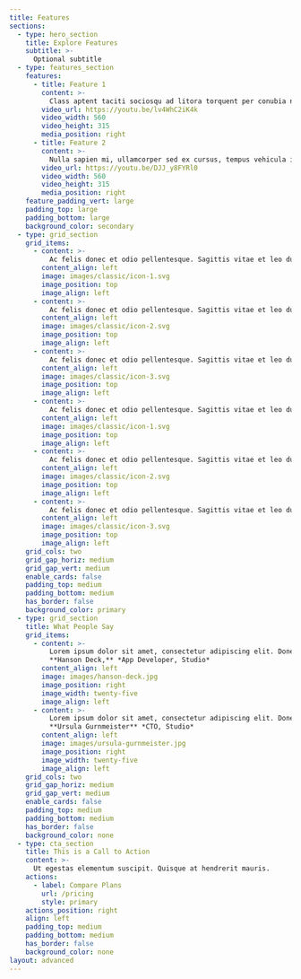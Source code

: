 ```yaml
---
title: Features
sections:
  - type: hero_section
    title: Explore Features
    subtitle: >-
      Optional subtitle
  - type: features_section
    features:
      - title: Feature 1
        content: >-
          Class aptent taciti sociosqu ad litora torquent per conubia nostra, per inceptos himenaeos. Aliquam nulla dolor, aliquam ut dui sed, scelerisque vestibulum velit.
        video_url: https://youtu.be/lv4WhC2iK4k
        video_width: 560
        video_height: 315
        media_position: right
      - title: Feature 2
        content: >-
          Nulla sapien mi, ullamcorper sed ex cursus, tempus vehicula ipsum. Praesent quis volutpat sem, ut pretium purus. Vivamus fringilla mauris ut dui elementum porttitor.
        video_url: https://youtu.be/DJJ_y8FYRl0
        video_width: 560
        video_height: 315
        media_position: right
    feature_padding_vert: large
    padding_top: large
    padding_bottom: large
    background_color: secondary
  - type: grid_section
    grid_items:
      - content: >-
          Ac felis donec et odio pellentesque. Sagittis vitae et leo duis ut diam quam nulla. Ullamcorper a lacus vestibulum sed arcu non odio euismod lacinia.
        content_align: left
        image: images/classic/icon-1.svg
        image_position: top
        image_align: left
      - content: >-
          Ac felis donec et odio pellentesque. Sagittis vitae et leo duis ut diam quam nulla. Ullamcorper a lacus vestibulum sed arcu non odio euismod lacinia.
        content_align: left
        image: images/classic/icon-2.svg
        image_position: top
        image_align: left
      - content: >-
          Ac felis donec et odio pellentesque. Sagittis vitae et leo duis ut diam quam nulla. Ullamcorper a lacus vestibulum sed arcu non odio euismod lacinia.
        content_align: left
        image: images/classic/icon-3.svg
        image_position: top
        image_align: left
      - content: >-
          Ac felis donec et odio pellentesque. Sagittis vitae et leo duis ut diam quam nulla. Ullamcorper a lacus vestibulum sed arcu non odio euismod lacinia.
        content_align: left
        image: images/classic/icon-1.svg
        image_position: top
        image_align: left
      - content: >-
          Ac felis donec et odio pellentesque. Sagittis vitae et leo duis ut diam quam nulla. Ullamcorper a lacus vestibulum sed arcu non odio euismod lacinia.
        content_align: left
        image: images/classic/icon-2.svg
        image_position: top
        image_align: left
      - content: >-
          Ac felis donec et odio pellentesque. Sagittis vitae et leo duis ut diam quam nulla. Ullamcorper a lacus vestibulum sed arcu non odio euismod lacinia.
        content_align: left
        image: images/classic/icon-3.svg
        image_position: top
        image_align: left
    grid_cols: two
    grid_gap_horiz: medium
    grid_gap_vert: medium
    enable_cards: false
    padding_top: medium
    padding_bottom: medium
    has_border: false
    background_color: primary
  - type: grid_section
    title: What People Say
    grid_items:
      - content: >-
          Lorem ipsum dolor sit amet, consectetur adipiscing elit. Donec nisl ligula, cursus id molestie vel, maximus aliquet risus.
          **Hanson Deck,** *App Developer, Studio*
        content_align: left
        image: images/hanson-deck.jpg
        image_position: right
        image_width: twenty-five
        image_align: left
      - content: >-
          Lorem ipsum dolor sit amet, consectetur adipiscing elit. Donec nisl ligula, cursus id molestie vel, maximus aliquet risus.
          **Ursula Gurnmeister** *CTO, Studio*
        content_align: left
        image: images/ursula-gurnmeister.jpg
        image_position: right
        image_width: twenty-five
        image_align: left
    grid_cols: two
    grid_gap_horiz: medium
    grid_gap_vert: medium
    enable_cards: false
    padding_top: medium
    padding_bottom: medium
    has_border: false
    background_color: none
  - type: cta_section
    title: This is a Call to Action
    content: >-
      Ut egestas elementum suscipit. Quisque at hendrerit mauris.
    actions:
      - label: Compare Plans
        url: /pricing
        style: primary
    actions_position: right
    align: left
    padding_top: medium
    padding_bottom: medium
    has_border: false
    background_color: none
layout: advanced
---
```

